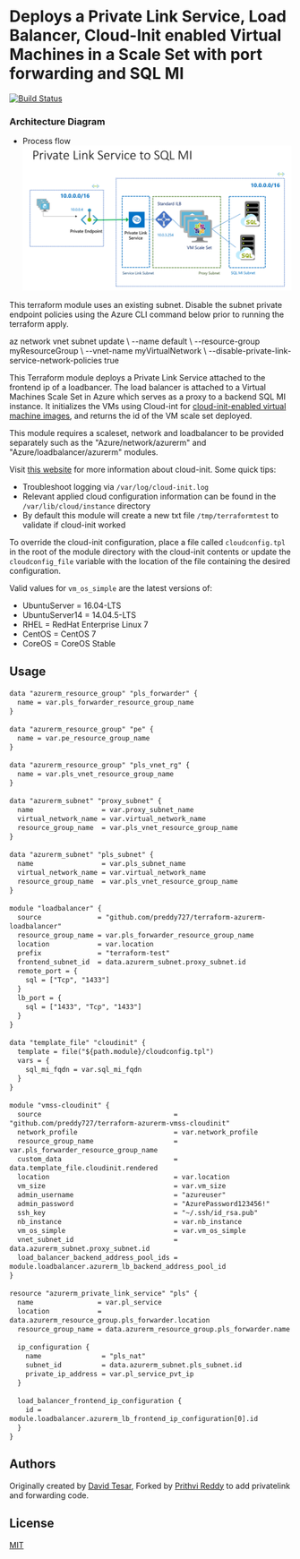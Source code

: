 # Deploys a Private Link Service, Load Balancer, Cloud-Init enabled Virtual Machines in a Scale Set with port forwarding and SQL MI
[![Build Status](https://travis-ci.org/Azure/terraform-azurerm-vmss-cloudinit.svg?branch=master)](https://travis-ci.org/Azure/terraform-azurerm-vmss-cloudinit)

### Architecture Diagram
* Process flow ![alt text](https://github.com/preddy727/PrivateLinkServiceForwarderSqlMi/blob/master/Images/SQLMI.PNG)

This terraform module uses an existing subnet. Disable the subnet private endpoint policies using the Azure CLI command below prior to running the terraform apply.

az network vnet subnet update \ 
  --name default \ 
  --resource-group myResourceGroup \ 
  --vnet-name myVirtualNetwork \ 
  --disable-private-link-service-network-policies true 



This Terraform module deploys a Private Link Service attached to the frontend ip of a loadbancer. The load balancer is attached to a Virtual Machines Scale Set in Azure which serves as a proxy to a backend SQL MI instance. It initializes the VMs using Cloud-int for [cloud-init-enabled virtual machine images](https://docs.microsoft.com/en-us/azure/virtual-machines/linux/using-cloud-init), and returns the id of the VM scale set deployed.  

This module requires a scaleset, network and loadbalancer to be provided separately such as the "Azure/network/azurerm" and "Azure/loadbalancer/azurerm" modules.

Visit [this website](http://cloudinit.readthedocs.io/en/latest/index.html) for more information about cloud-init. Some quick tips:
- Troubleshoot logging via `/var/log/cloud-init.log`
- Relevant applied cloud configuration information can be found in the `/var/lib/cloud/instance` directory
- By default this module will create a new txt file `/tmp/terraformtest` to validate if cloud-init worked

To override the cloud-init configuration, place a file called `cloudconfig.tpl` in the root of the module directory with the cloud-init contents or update the `cloudconfig_file` variable with the location of the file containing the desired configuration.

Valid values for `vm_os_simple` are the latest versions of:
- UbuntuServer   = 16.04-LTS
- UbuntuServer14 = 14.04.5-LTS
- RHEL           = RedHat Enterprise Linux 7
- CentOS         = CentOS 7
- CoreOS         = CoreOS Stable

## Usage

```hcl
data "azurerm_resource_group" "pls_forwarder" {
  name = var.pls_forwarder_resource_group_name
}

data "azurerm_resource_group" "pe" {
  name = var.pe_resource_group_name
}

data "azurerm_resource_group" "pls_vnet_rg" {
  name = var.pls_vnet_resource_group_name
}

data "azurerm_subnet" "proxy_subnet" {
  name                 = var.proxy_subnet_name
  virtual_network_name = var.virtual_network_name
  resource_group_name  = var.pls_vnet_resource_group_name
}

data "azurerm_subnet" "pls_subnet" {
  name                 = var.pls_subnet_name
  virtual_network_name = var.virtual_network_name
  resource_group_name  = var.pls_vnet_resource_group_name
}

module "loadbalancer" {
  source              = "github.com/preddy727/terraform-azurerm-loadbalancer"
  resource_group_name = var.pls_forwarder_resource_group_name
  location            = var.location
  prefix              = "terraform-test"
  frontend_subnet_id  = data.azurerm_subnet.proxy_subnet.id
  remote_port = {
    sql = ["Tcp", "1433"]
  }
  lb_port = {
    sql = ["1433", "Tcp", "1433"]
  }
}

data "template_file" "cloudinit" {
  template = file("${path.module}/cloudconfig.tpl")
  vars = {
    sql_mi_fqdn = var.sql_mi_fqdn
  }
}

module "vmss-cloudinit" {
  source                                 = "github.com/preddy727/terraform-azurerm-vmss-cloudinit"
  network_profile                        = var.network_profile
  resource_group_name                    = var.pls_forwarder_resource_group_name
  custom_data                            = data.template_file.cloudinit.rendered
  location                               = var.location
  vm_size                                = var.vm_size
  admin_username                         = "azureuser"
  admin_password                         = "AzurePassword123456!"
  ssh_key                                = "~/.ssh/id_rsa.pub"
  nb_instance                            = var.nb_instance
  vm_os_simple                           = var.vm_os_simple
  vnet_subnet_id                         = data.azurerm_subnet.proxy_subnet.id
  load_balancer_backend_address_pool_ids = module.loadbalancer.azurerm_lb_backend_address_pool_id
}

resource "azurerm_private_link_service" "pls" {
  name                = var.pl_service
  location            = data.azurerm_resource_group.pls_forwarder.location
  resource_group_name = data.azurerm_resource_group.pls_forwarder.name

  ip_configuration {
    name               = "pls_nat"
    subnet_id          = data.azurerm_subnet.pls_subnet.id
    private_ip_address = var.pl_service_pvt_ip
  }

  load_balancer_frontend_ip_configuration {
    id = module.loadbalancer.azurerm_lb_frontend_ip_configuration[0].id
  } 
}
```

## Authors

Originally created by [David Tesar](http://github.com/dtzar), Forked by [Prithvi Reddy](http://githbub.com/preddy727) to add privatelink and forwarding code. 

## License

[MIT](LICENSE)
